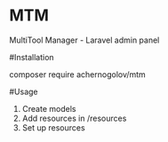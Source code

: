 # MTM
MultiTool Manager - Laravel admin panel

#Installation

composer require achernogolov/mtm

#Usage

1. Create models
2. Add resources in /resources
3. Set up resources 
